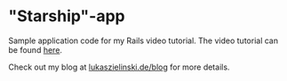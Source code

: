 "Starship"-app
==============

Sample application code for my Rails video tutorial.
The video tutorial can be found [here](http://www.youtube.com/watch?v=djApduemlf4 "Rails Video Tutorial on YouTube").

Check out my blog at [lukaszielinski.de/blog](http://lukaszielinski.de/blog "Blog of Lukas Zielinski") for more details.
